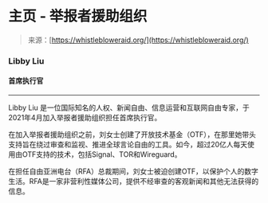 <!--yml

类别：未分类

日期：2024-05-27 14:30:11

-->

# 主页 - 举报者援助组织

> 来源：[https://whistlebloweraid.org/](https://whistlebloweraid.org/)

### Libby Liu

#### 首席执行官

* * *

Libby Liu 是一位国际知名的人权、新闻自由、信息运营和互联网自由专家，于2021年4月加入举报者援助组织担任首席执行官。

在加入举报者援助组织之前，刘女士创建了开放技术基金（OTF），在那里她带头支持旨在绕过审查和监视、推进全球言论自由的工具。如今，超过20亿人每天使用由OTF支持的技术，包括Signal、TOR和Wireguard。

在担任自由亚洲电台（RFA）总裁期间，刘女士被迫创建OTF，以保护个人的数字生活。RFA是一家非营利性媒体公司，提供不经审查的客观新闻和其他无法获得的信息。
